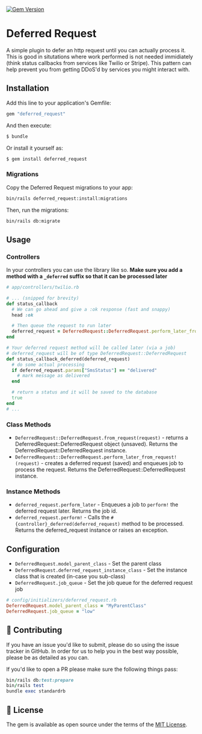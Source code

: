 [![Gem Version](https://badge.fury.io/rb/deferred_request.svg)](https://badge.fury.io/rb/deferred_request)

# Deferred Request
A simple plugin to defer an http request until you can actually process it. This is good in situtations where work performed is not needed immidiately (think status callbacks from services like Twilio or Stripe). This pattern can help prevent you from getting DDoS'd by services you might interact with.

## Installation
Add this line to your application's Gemfile:

```ruby
gem "deferred_request"
```

And then execute:
```bash
$ bundle
```

Or install it yourself as:
```bash
$ gem install deferred_request
```

### Migrations
Copy the Deferred Request migrations to your app:

```bash
bin/rails deferred_request:install:migrations
```

Then, run the migrations:

```bash
bin/rails db:migrate
```

## Usage

### Controllers
In your controllers you can use the library like so. **Make sure you add a method with a `_deferred` suffix so that it can be processed later**

```ruby
# app/controllers/twilio.rb

# ... (snipped for brevity)
def status_callback
  # We can go ahead and give a :ok response (fast and snappy)
  head :ok

  # Then queue the request to run later
  deferred_request = DeferredRequest::DeferredRequest.perform_later_from_request!(request)
end

# Your deferred request method will be called later (via a job)
# deferred_request will be of type DeferredRequest::DeferredRequest
def status_callback_deferred(deferred_request)
  # do some actual processing
  if deferred_request.params["SmsStatus"] == "delivered"
    # mark message as delivered
  end

  # return a status and it will be saved to the database
  true
end
# ...
```

### Class Methods
- `DeferredRequest::DeferredRequest.from_request(request)` - returns a DeferredRequest::DeferredRequest object (unsaved). Returns the DeferredRequest::DeferredRequest instance.
- `DeferredRequest::DeferredRequest.perform_later_from_request!(request)` - creates a deferred request (saved) and enqueues job to process the request. Returns the DeferredRequest::DeferredRequest instance.

### Instance Methods
- `deferred_request.perform_later` - Enqueues a job to `perform!` the deferred request later. Returns the job id.
- `deferred_request.perform!` - Calls the `#{controller}_deferred(deferred_request)` method to be processed. Returns the deferred_request instance or raises an exception.

## Configuration

- `DeferredRequest.model_parent_class` - Set the parent class
- `DeferredRequest.deferred_request_instance_class` - Set the instance class that is created (in-case you sub-class)
- `DeferredRequest.job_queue` - Set the job queue for the deferred request job

```ruby
# config/initializers/deferred_request.rb
DeferredRequest.model_parent_class = "MyParentClass"
DeferredRequest.job_queue = "low"
```


## 🙏 Contributing

If you have an issue you'd like to submit, please do so using the issue tracker in GitHub. In order for us to help you in the best way possible, please be as detailed as you can.

If you'd like to open a PR please make sure the following things pass:

```ruby
bin/rails db:test:prepare
bin/rails test
bundle exec standardrb
```

## 📝 License

The gem is available as open source under the terms of the [MIT License](http://opensource.org/licenses/MIT).
